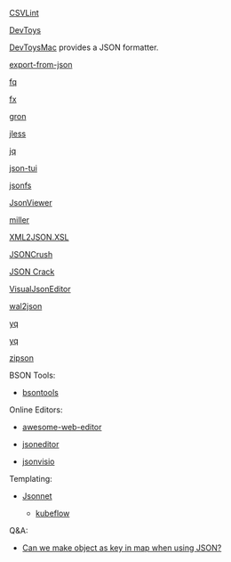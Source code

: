 [CSVLint](https://github.com/BdR76/CSVLint)

[DevToys](https://github.com/veler/DevToys)

[DevToysMac](https://github.com/ObuchiYuki/DevToysMac) provides a JSON formatter.

[export-from-json](https://github.com/zheeeng/export-from-json)

[fq](https://github.com/wader/fq)

[fx](https://github.com/antonmedv/fx)

[gron](https://github.com/tomnomnom/gron)

[jless](https://github.com/PaulJuliusMartinez/jless)

[jq](https://github.com/stedolan/jq)

[json-tui](https://github.com/ArthurSonzogni/json-tui)

[jsonfs](https://github.com/droyo/jsonfs)

[JsonViewer](https://github.com/facebook-csharp-sdk/simple-json/tree/master/src/JsonViewer)

[miller](https://github.com/johnkerl/miller)

[XML2JSON.XSL](https://xml2json.duttke.de/)

[JSONCrush](https://github.com/KilledByAPixel/JSONCrush)

[JSON Crack](https://github.com/AykutSarac/jsoncrack.com)

[VisualJsonEditor](https://github.com/RicoSuter/VisualJsonEditor)

[wal2json](https://github.com/eulerto/wal2json)

[yq](https://github.com/mikefarah/yq)

[yq](https://github.com/kislyuk/yq)

[zipson](https://github.com/jgranstrom/zipson)

BSON Tools:

- [bsontools](https://github.com/dwight/bsontools)

Online Editors:

- [awesome-web-editor](https://github.com/xjh22222228/awesome-web-editor)

- [jsoneditor](https://github.com/josdejong/jsoneditor)

- [jsonvisio](https://github.com/AykutSarac/jsonvisio.com)

Templating:

- [Jsonnet](https://jsonnet.org/)

  - [kubeflow](https://github.com/kubeflow/kubeflow)

Q&A:

- [Can we make object as key in map when using JSON?](https://stackoverflow.com/questions/11628698/can-we-make-object-as-key-in-map-when-using-json)
